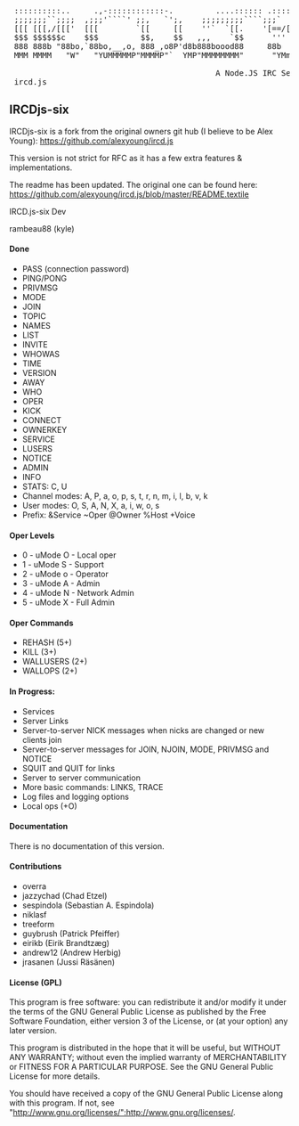 <pre>
 ::::::::::..     .,-::::::::::::-.         ....:::::: .::::::. 
 ;;;;;;;``;;;;  ,;;;'````' ;;,   `';,    ;;;;;;;;;````;;;`    ` 
 [[[ [[[,/[[['  [[[        `[[     [[    ''`  `[[.    '[==/[[[[,
 $$$ $$$$$$c    $$$         $$,    $$   ,,,    `$$      '''    $
 888 888b "88bo,`88bo,__,o, 888_,o8P'd8b888boood88     88b    dP
 MMM MMMM   "W"   "YUMMMMMP"MMMMP"`  YMP"MMMMMMMM"      "YMmMY" 

                                            A Node.JS IRC Server
 ircd.js
</pre>
## IRCDjs-six
IRCDjs-six is a fork from the original owners git hub (I believe to be Alex Young): https://github.com/alexyoung/ircd.js


This version is not strict for RFC as it has a few extra features & implementations. 


The readme has been updated. The original one can be found here: https://github.com/alexyoung/ircd.js/blob/master/README.textile


IRCD.js-six Dev

rambeau88 (kyle)

#### Done

* PASS (connection password)
* PING/PONG
* PRIVMSG
* MODE
* JOIN
* TOPIC
* NAMES
* LIST
* INVITE
* WHOWAS
* TIME
* VERSION
* AWAY
* WHO
* OPER
* KICK
* CONNECT
* OWNERKEY
* SERVICE
* LUSERS
* NOTICE
* ADMIN
* INFO
* STATS: C, U
* Channel modes: A, P, a, o, p, s, t, r, n, m, i, l, b, v, k
* User modes: O, S, A, N, X, a, i, w, o, s
* Prefix: &Service ~Oper @Owner %Host +Voice

#### Oper Levels
* 0 - uMode O - Local oper
* 1 - uMode S - Support
* 2 - uMode o - Operator
* 3 - uMode A - Admin
* 4 - uMode N - Network Admin
* 5 - uMode X - Full Admin


#### Oper Commands
* REHASH         (5+)
* KILL           (3+)
* WALLUSERS      (2+)
* WALLOPS        (2+)


#### In Progress:

* Services
* Server Links
* Server-to-server NICK messages when nicks are changed or new clients join
* Server-to-server messages for JOIN, NJOIN, MODE, PRIVMSG and NOTICE
* SQUIT and QUIT for links
* Server to server communication
* More basic commands: LINKS, TRACE
* Log files and logging options
* Local ops (+O)

#### Documentation

There is no documentation of this version.

#### Contributions

* overra
* jazzychad (Chad Etzel)
* sespindola (Sebastian A. Espindola)
* niklasf
* treeform
* guybrush (Patrick Pfeiffer)
* eirikb (Eirik Brandtzæg)
* andrew12 (Andrew Herbig)
* jrasanen (Jussi Räsänen)

#### License (GPL)

This program is free software: you can redistribute it and/or modify
it under the terms of the GNU General Public License as published by
the Free Software Foundation, either version 3 of the License, or
(at your option) any later version.

This program is distributed in the hope that it will be useful,
but WITHOUT ANY WARRANTY; without even the implied warranty of
MERCHANTABILITY or FITNESS FOR A PARTICULAR PURPOSE.  See the
GNU General Public License for more details.

You should have received a copy of the GNU General Public License
along with this program.  If not, see "http://www.gnu.org/licenses/":http://www.gnu.org/licenses/.